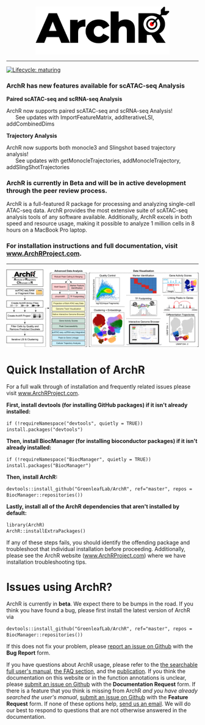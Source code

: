 <p align="center"><a href ="https://www.archrproject.com"><img src="Figures/ArchR_Logo_Integrated.png" alt="" width="350"></a></p>
<hr>

[![Lifecycle: maturing](https://img.shields.io/badge/lifecycle-maturing-blue.svg)](https://www.tidyverse.org/lifecycle/#maturing)

### ArchR has new features available for scATAC-seq Analysis

**Paired scATAC-seq and scRNA-seq Analysis**

ArchR now supports paired scATAC-seq and scRNA-seq Analysis! <br />
&nbsp;&nbsp;&nbsp;&nbsp;&nbsp;&nbsp;See updates with ImportFeatureMatrix, addIterativeLSI, addCombinedDims

**Trajectory Analysis**

ArchR now supports both monocle3 and Slingshot based trajectory analysis! <br />
&nbsp;&nbsp;&nbsp;&nbsp;&nbsp;&nbsp;See updates with getMonocleTrajectories, addMonocleTrajectory, addSlingShotTrajectories

### ArchR is currently in Beta and will be in active development through the peer review process.

ArchR is a full-featured R package for processing and analyzing single-cell ATAC-seq data. ArchR provides the most extensive suite of scATAC-seq analysis tools of any software available. Additionally, ArchR excels in both speed and resource usage, making it possible to analyze 1 million cells in 8 hours on a MacBook Pro laptop.

### For installation instructions and full documentation, visit www.ArchRProject.com.

<hr>

![](Figures/ArchR_Workflow_Horizontal.png)

# Quick Installation of ArchR
For a full walk through of installation and frequently related issues please visit www.ArchRProject.com.

**First, install devtools (for installing GitHub packages) if it isn't already installed:**
```{r}
if (!requireNamespace("devtools", quietly = TRUE)) install.packages("devtools")
```

**Then, install BiocManager (for installing bioconductor packages) if it isn't already installed:**
```{r}
if (!requireNamespace("BiocManager", quietly = TRUE)) install.packages("BiocManager")
```

**Then, install ArchR:**
```{r}
devtools::install_github("GreenleafLab/ArchR", ref="master", repos = BiocManager::repositories())
```

**Lastly, install all of the ArchR dependencies that aren't installed by default:**
```{r}
library(ArchR)
ArchR::installExtraPackages()
```
If any of these steps fails, you should identify the offending package and troubleshoot that individual installation before proceeding. Additionally, please see the ArchR website (www.ArchRProject.com) where we have installation troubleshooting tips.

# Issues using ArchR?

ArchR is currently in __beta__. We expect there to be bumps in the road. If you think you have found a bug, please first install the latest version of ArchR via
```{r}
devtools::install_github("GreenleafLab/ArchR", ref="master", repos = BiocManager::repositories())
```
If this does not fix your problem, please [report an issue on Github](https://github.com/GreenleafLab/ArchR/issues) with the __Bug Report__ form.

If you have questions about ArchR usage, please refer to the [the searchable full user's manual](https://www.archrproject.com/bookdown/index.html), [the FAQ section](https://www.archrproject.com/articles/Articles/faq.html), and the [publication](https://greenleaf.stanford.edu/assets/pdf/). If you think the documentation on this website or in the function annotations is unclear, please [submit an issue on Github](https://github.com/GreenleafLab/ArchR/issues) with the __Documentation Request__ form. If there is a feature that you think is missing from ArchR _and you have already searched the user's manual_, [submit an issue on Github](https://github.com/GreenleafLab/ArchR/issues) with the __Feature Request__ form. If none of these options help, [send us an email](mailto:archr.devs@gmail.com). We will do our best to respond to questions that are not otherwise answered in the documentation.


